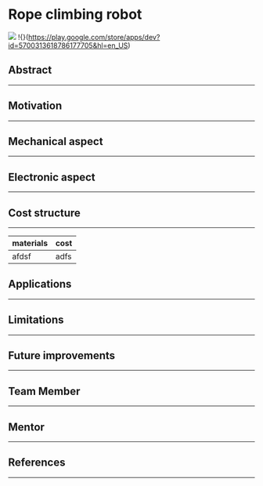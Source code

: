 #	**Rope climbing robot**

<!-- image -->
![](https://github.com/adityatidke/adityatidke.github.io/commit/5c0ad2f9e599ef6a9375ee61c7d08d7737ffc7b2)
!{}(https://play.google.com/store/apps/dev?id=5700313618786177705&hl=en_US)


## **Abstract**
------------------------
<!-- abstract-->
## **Motivation**
-----------------------
<!-- motivation-->
## **Mechanical aspect**
---------------------------------
## **Electronic aspect**
----
<!-- Electronic aspect-->
## **Cost structure**
--------
<!-- cost structure-->

| materials|cost|
|:-----|:-----|
|afdsf|adfs|

## **Applications**
-----
<!-- apllications-->
## **Limitations**
----
<!--limisgdh-->
## **Future improvements**
-----
<!-- ft-->
## **Team Member**
-----
<!--tm-->
## **Mentor**
----
<!-- men-->
## **References**
-------
<!--References-->
